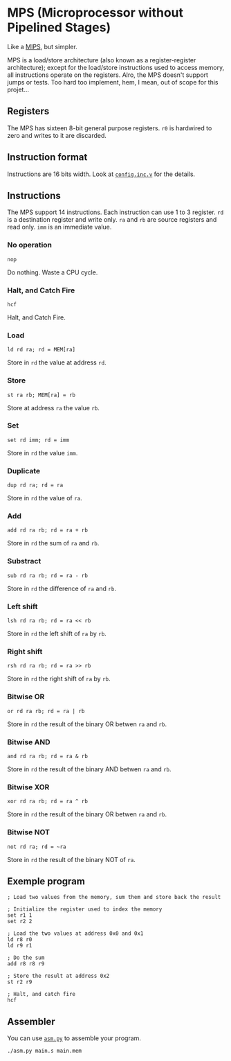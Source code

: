 # MPS (Microprocessor without Pipelined Stages)

Like a [MIPS](https://en.wikipedia.org/wiki/MIPS_architecture), but simpler.

MPS is a load/store architecture (also known as a register-register architecture); except for the load/store instructions used to access memory, all instructions operate on the registers. Alro, the MPS doesn't support jumps or tests. Too hard too implement, hem, I mean, out of scope for this projet… 

## Registers

The MPS has sixteen 8-bit general purpose registers. `r0` is hardwired to zero and writes to it are discarded.  

## Instruction format

Instructions are 16 bits width. Look at [`config.inc.v`](rtl/config.inc.v) for the details.

## Instructions

The MPS support 14 instructions. Each instruction can use 1 to 3 register. `rd` is a destination register and write only. `ra` and `rb` are source registers and read only. `imm` is an immediate value.

### No operation

```
nop
```

Do nothing. Waste a CPU cycle.

### Halt, and Catch Fire

```
hcf
```

Halt, and Catch Fire.

### Load

```
ld rd ra; rd = MEM[ra]
```

Store in `rd` the value at address `rd`.

### Store

```
st ra rb; MEM[ra] = rb
```

Store at address `ra` the value `rb`.

### Set

```
set rd imm; rd = imm
```

Store in `rd` the value `imm`.

### Duplicate

```
dup rd ra; rd = ra
```

Store in `rd` the value of `ra`.

### Add

```
add rd ra rb; rd = ra + rb
```

Store in `rd` the sum of `ra` and `rb`.

### Substract

```
sub rd ra rb; rd = ra - rb
```

Store in `rd` the difference of `ra` and `rb`.

### Left shift

```
lsh rd ra rb; rd = ra << rb
```

Store in `rd` the left shift of `ra` by `rb`.

### Right shift

```
rsh rd ra rb; rd = ra >> rb
```

Store in `rd` the right shift of `ra` by `rb`.

### Bitwise OR

```
or rd ra rb; rd = ra | rb
```

Store in `rd` the result of the binary OR betwen `ra` and `rb`.

### Bitwise AND

```
and rd ra rb; rd = ra & rb
```

Store in `rd` the result of the binary AND betwen `ra` and `rb`.

### Bitwise XOR

```
xor rd ra rb; rd = ra ^ rb
```

Store in `rd` the result of the binary OR betwen `ra` and `rb`.

### Bitwise NOT

```
not rd ra; rd = ~ra
```

Store in `rd` the result of the binary NOT of `ra`.


## Exemple program

```
; Load two values from the memory, sum them and store back the result

; Initialize the register used to index the memory
set r1 1
set r2 2

; Load the two values at address 0x0 and 0x1
ld r8 r0
ld r9 r1

; Do the sum
add r8 r8 r9

; Store the result at address 0x2
st r2 r9

; Halt, and catch fire
hcf
```

## Assembler

You can use [`asm.py`](asm.py) to assemble your program.

```
./asm.py main.s main.mem
```